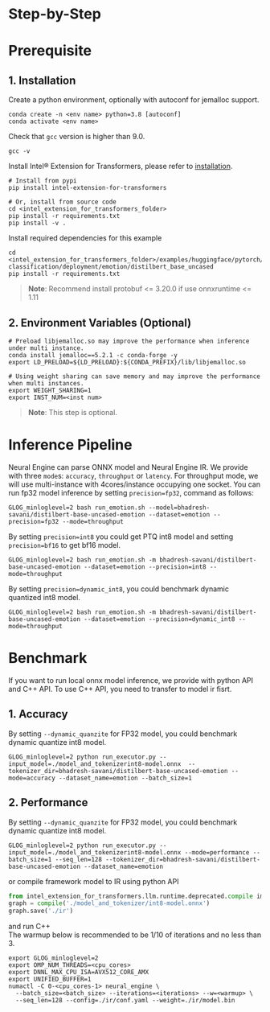 # Step-by-Step

# Prerequisite

## 1. Installation
Create a python environment, optionally with autoconf for jemalloc support.
```shell
conda create -n <env name> python=3.8 [autoconf]
conda activate <env name>
```

Check that `gcc` version is higher than 9.0.
```shell
gcc -v
```

Install Intel® Extension for Transformers, please refer to [installation](/docs/installation.md).
```shell
# Install from pypi
pip install intel-extension-for-transformers

# Or, install from source code
cd <intel_extension_for_transformers_folder>
pip install -r requirements.txt
pip install -v .
```

Install required dependencies for this example
```shell
cd <intel_extension_for_transformers_folder>/examples/huggingface/pytorch/text-classification/deployment/emotion/distilbert_base_uncased
pip install -r requirements.txt
```
>**Note**: Recommend install protobuf <= 3.20.0 if use onnxruntime <= 1.11


## 2. Environment Variables (Optional)
```shell
# Preload libjemalloc.so may improve the performance when inference under multi instance.
conda install jemalloc==5.2.1 -c conda-forge -y
export LD_PRELOAD=${LD_PRELOAD}:${CONDA_PREFIX}/lib/libjemalloc.so

# Using weight sharing can save memory and may improve the performance when multi instances.
export WEIGHT_SHARING=1
export INST_NUM=<inst num>
```
>**Note**: This step is optional.

# Inference Pipeline

Neural Engine can parse ONNX model and Neural Engine IR. 
We provide with three `mode`s: `accuracy`, `throughput` or `latency`. For throughput mode, we will use multi-instance with 4cores/instance occupying one socket.
You can run fp32 model inference by setting `precision=fp32`, command as follows:
```shell
GLOG_minloglevel=2 bash run_emotion.sh --model=bhadresh-savani/distilbert-base-uncased-emotion --dataset=emotion --precision=fp32 --mode=throughput 
```
By setting `precision=int8` you could get PTQ int8 model and setting `precision=bf16` to get bf16 model.
```shell
GLOG_minloglevel=2 bash run_emotion.sh -m bhadresh-savani/distilbert-base-uncased-emotion --dataset=emotion --precision=int8 --mode=throughput
```
By setting `precision=dynamic_int8`, you could benchmark dynamic quantized int8 model.
```shell
GLOG_minloglevel=2 bash run_emotion.sh -m bhadresh-savani/distilbert-base-uncased-emotion --dataset=emotion --precision=dynamic_int8 --mode=throughput
```

# Benchmark
If you want to run local onnx model inference, we provide with python API and C++ API. To use C++ API, you need to transfer to model ir fisrt.
## 1. Accuracy 
By setting `--dynamic_quanzite` for FP32 model, you could benchmark dynamic quantize int8 model.

```shell
GLOG_minloglevel=2 python run_executor.py --input_model=./model_and_tokenizerint8-model.onnx  --tokenizer_dir=bhadresh-savani/distilbert-base-uncased-emotion --mode=accuracy --dataset_name=emotion --batch_size=1 
```

## 2. Performance 
By setting `--dynamic_quanzite` for FP32 model, you could benchmark dynamic quantize int8 model.

```shell
GLOG_minloglevel=2 python run_executor.py --input_model=./model_and_tokenizerint8-model.onnx --mode=performance --batch_size=1 --seq_len=128 --tokenizer_dir=bhadresh-savani/distilbert-base-uncased-emotion --dataset_name=emotion
```

or compile framework model to IR using python API
```python
from intel_extension_for_transformers.llm.runtime.deprecated.compile importcompile
graph = compile('./model_and_tokenizer/int8-model.onnx')
graph.save('./ir')
```
and run C++  
The warmup below is recommended to be 1/10 of iterations and no less than 3.
```shell
export GLOG_minloglevel=2
export OMP_NUM_THREADS=<cpu_cores>
export DNNL_MAX_CPU_ISA=AVX512_CORE_AMX
export UNIFIED_BUFFER=1
numactl -C 0-<cpu_cores-1> neural_engine \
  --batch_size=<batch_size> --iterations=<iterations> --w=<warmup> \
  --seq_len=128 --config=./ir/conf.yaml --weight=./ir/model.bin
```
